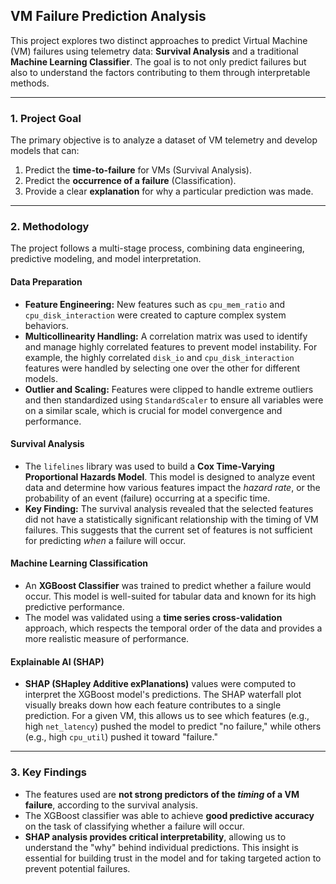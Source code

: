 ## VM Failure Prediction Analysis

This project explores two distinct approaches to predict Virtual Machine (VM) failures using telemetry data: **Survival Analysis** and a traditional **Machine Learning Classifier**. 
The goal is to not only predict failures but also to understand the factors contributing to them through interpretable methods.

***

### 1. Project Goal

The primary objective is to analyze a dataset of VM telemetry and develop models that can:
1.  Predict the **time-to-failure** for VMs (Survival Analysis).
2.  Predict the **occurrence of a failure** (Classification).
3.  Provide a clear **explanation** for why a particular prediction was made.

***

### 2. Methodology

The project follows a multi-stage process, combining data engineering, predictive modeling, and model interpretation.

#### Data Preparation
* **Feature Engineering:** New features such as `cpu_mem_ratio` and `cpu_disk_interaction` were created to capture complex system behaviors.
* **Multicollinearity Handling:** A correlation matrix was used to identify and manage highly correlated features to prevent model instability. For example, the highly correlated `disk_io` and `cpu_disk_interaction` features were handled by selecting one over the other for different models.
* **Outlier and Scaling:** Features were clipped to handle extreme outliers and then standardized using `StandardScaler` to ensure all variables were on a similar scale, which is crucial for model convergence and performance.

#### Survival Analysis
* The `lifelines` library was used to build a **Cox Time-Varying Proportional Hazards Model**. This model is designed to analyze event data and determine how various features impact the *hazard rate*, or the probability of an event (failure) occurring at a specific time.
* **Key Finding:** The survival analysis revealed that the selected features did not have a statistically significant relationship with the timing of VM failures. This suggests that the current set of features is not sufficient for predicting *when* a failure will occur.

#### Machine Learning Classification
* An **XGBoost Classifier** was trained to predict whether a failure would occur. This model is well-suited for tabular data and known for its high predictive performance.
* The model was validated using a **time series cross-validation** approach, which respects the temporal order of the data and provides a more realistic measure of performance.

#### Explainable AI (SHAP)
* **SHAP (SHapley Additive exPlanations)** values were computed to interpret the XGBoost model's predictions. The SHAP waterfall plot visually breaks down how each feature contributes to a single prediction. For a given VM, this allows us to see which features (e.g., high `net_latency`) pushed the model to predict "no failure," while others (e.g., high `cpu_util`) pushed it toward "failure."

***

### 3. Key Findings

* The features used are **not strong predictors of the *timing* of a VM failure**, according to the survival analysis.
* The XGBoost classifier was able to achieve **good predictive accuracy** on the task of classifying whether a failure will occur.
* **SHAP analysis provides critical interpretability**, allowing us to understand the "why" behind individual predictions. This insight is essential for building trust in the model and for taking targeted action to prevent potential failures.
